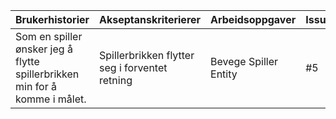 | Brukerhistorier                                                              | Akseptanskriterierer                                    | Arbeidsoppgaver                               |  Issues  |
| -----------------------------------------------------------------------------| --------------------------------------------------------|-----------------------------------------------| --------------------------------------------------------|
| Som en spiller ønsker jeg å flytte spillerbrikken min for å komme i målet.   | Spillerbrikken flytter seg i forventet retning          | Bevege Spiller Entity                         | #5                      |
